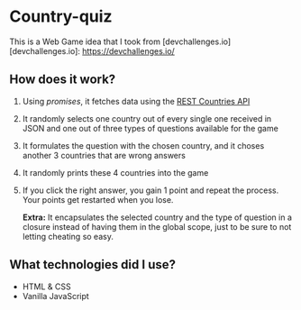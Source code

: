# Country-quiz
This is a Web Game idea that I took from [devchallenges.io]
[devchallenges.io]: https://devchallenges.io/

## How does it work?
1. Using *promises*, it fetches data using the [REST Countries API]( https://restcountries.com)

2. It randomly selects one country out of every single one received in JSON and one out of three types of questions available for the game

3. It formulates the question with the chosen country, and it choses another 3 countries that are wrong answers

4. It randomly prints these 4 countries into the game

5. If you click the right answer, you gain 1 point and repeat the process. Your points get restarted when you lose.

	**Extra:** It encapsulates the selected country and the type of question in a closure instead of having them in the global scope, just to be sure to not letting cheating so easy.

## What technologies did I use?
- HTML & CSS
- Vanilla JavaScript

